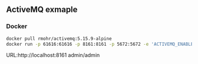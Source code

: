 ## ActiveMQ exmaple

### Docker
```bash
docker pull rmohr/activemq:5.15.9-alpine
docker run -p 61616:61616 -p 8161:8161 -p 5672:5672 -e 'ACTIVEMQ_ENABLED_SCHEDULER=true' rmohr/activemq:5.15.9-alpine
```

URL:http://localhost:8161
admin/admin


